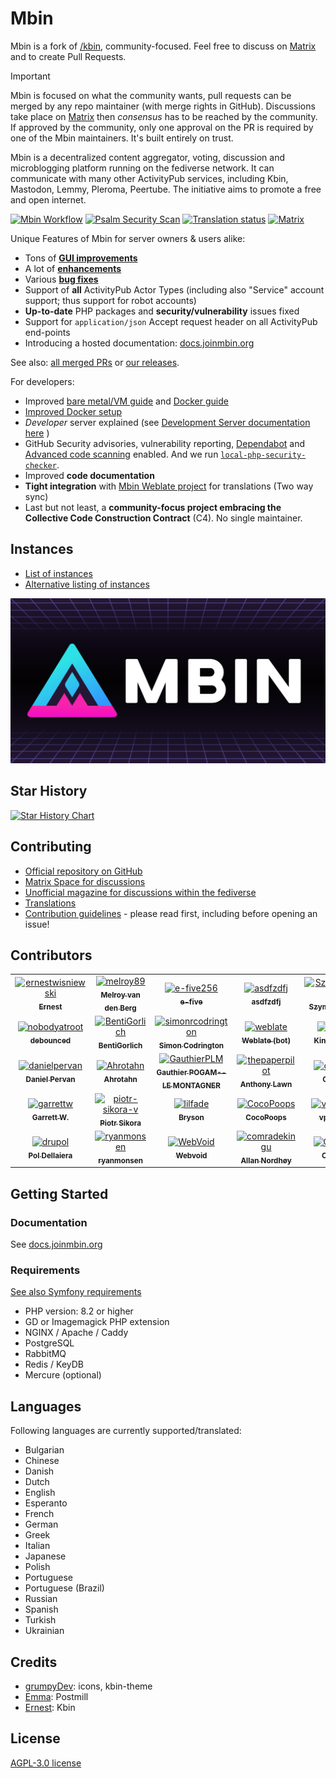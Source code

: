 # Mbin

Mbin is a fork of [/kbin](https://codeberg.org/Kbin/kbin-core), community-focused. Feel free to discuss on [Matrix](https://matrix.to/#/#mbin:melroy.org) and to create Pull Requests.

> [!Important]
> Mbin is focused on what the community wants, pull requests can be merged by any repo maintainer (with merge rights in GitHub). Discussions take place on [Matrix](https://matrix.to/#/#mbin:melroy.org) then _consensus_ has to be reached by the community. If approved by the community, only one approval on the PR is required by one of the Mbin maintainers. It's built entirely on trust.

Mbin is a decentralized content aggregator, voting, discussion and microblogging platform running on the fediverse network. It can
communicate with many other ActivityPub services, including Kbin, Mastodon, Lemmy, Pleroma, Peertube. The initiative aims to
promote a free and open internet.

[![Mbin Workflow](https://github.com/MbinOrg/mbin/actions/workflows/action.yaml/badge.svg?branch=main)](https://github.com/MbinOrg/mbin/actions/workflows/action.yaml?query=branch%3Amain)
[![Psalm Security Scan](https://github.com/MbinOrg/mbin/actions/workflows/psalm.yml/badge.svg?branch=main)](https://github.com/MbinOrg/mbin/actions/workflows/psalm.yml?query=branch%3Amain)
[![Translation status](https://hosted.weblate.org/widgets/mbin/-/svg-badge.svg)](https://hosted.weblate.org/engage/mbin/)
[![Matrix](https://img.shields.io/badge/chat-on%20matrix-brightgreen)](https://matrix.to/#/#mbin:melroy.org)

Unique Features of Mbin for server owners & users alike:

- Tons of **[GUI improvements](https://github.com/MbinOrg/mbin/pulls?q=is%3Apr+is%3Amerged+label%3Afrontend)**
- A lot of **[enhancements](https://github.com/MbinOrg/mbin/pulls?q=is%3Apr+is%3Amerged+label%3Aenhancement)**
- Various **[bug fixes](https://github.com/MbinOrg/mbin/pulls?q=is%3Apr+is%3Amerged+label%3Abug)**
- Support of **all** ActivityPub Actor Types (including also "Service" account support; thus support for robot accounts)
- **Up-to-date** PHP packages and **security/vulnerability** issues fixed
- Support for `application/json` Accept request header on all ActivityPub end-points
- Introducing a hosted documentation: [docs.joinmbin.org](https://docs.joinmbin.org)

See also: [all merged PRs](https://github.com/MbinOrg/mbin/pulls?q=is%3Apr+is%3Amerged) or [our releases](https://github.com/MbinOrg/mbin/releases).

For developers:

- Improved [bare metal/VM guide](https://docs.joinmbin.org/admin/installation/bare_metal) and [Docker guide](https://docs.joinmbin.org/admin/installation/docker/)
- [Improved Docker setup](https://github.com/MbinOrg/mbin/pulls?q=is%3Apr+is%3Amerged+label%3Adocker)
- _Developer_ server explained (see [Development Server documentation here](https://docs.joinmbin.org/contributing/development_server) )
- GitHub Security advisories, vulnerability reporting, [Dependabot](https://github.com/features/security) and [Advanced code scanning](https://docs.github.com/en/code-security/code-scanning/introduction-to-code-scanning/about-code-scanning) enabled. And we run [`local-php-security-checker`](https://github.com/fabpot/local-php-security-checker).
- Improved **code documentation**
- **Tight integration** with [Mbin Weblate project](https://hosted.weblate.org/engage/mbin/) for translations (Two way sync)
- Last but not least, a **community-focus project embracing the Collective Code Construction Contract** (C4). No single maintainer.

## Instances

- [List of instances](https://fedidb.org/software/mbin)
- [Alternative listing of instances](https://mbin.fediverse.observer/list)

![Mbin logo](docs/images/mbin.png)

## Star History

[![Star History Chart](https://api.star-history.com/svg?repos=MbinOrg/mbin&type=Date)](https://star-history.com/#MbinOrg/mbin&Date)

## Contributing

- [Official repository on GitHub](https://github.com/MbinOrg/mbin)
- [Matrix Space for discussions](https://matrix.to/#/#mbin:melroy.org)
- [Unofficial magazine for discussions within the fediverse](https://kbin.run/m/Mdev)
- [Translations](https://hosted.weblate.org/engage/mbin/)
- [Contribution guidelines](CONTRIBUTING.md) - please read first, including before opening an issue!

## Contributors

<!-- readme: contributors -start -->
<table>
<tr>
    <td align="center">
        <a href="https://github.com/ernestwisniewski">
            <img src="https://avatars.githubusercontent.com/u/10058784?v=4" width="100;" alt="ernestwisniewski"/>
            <br />
            <sub><b>Ernest</b></sub>
        </a>
    </td>
    <td align="center">
        <a href="https://github.com/melroy89">
            <img src="https://avatars.githubusercontent.com/u/628926?v=4" width="100;" alt="melroy89"/>
            <br />
            <sub><b>Melroy van den Berg</b></sub>
        </a>
    </td>
    <td align="center">
        <a href="https://github.com/e-five256">
            <img src="https://avatars.githubusercontent.com/u/146029455?v=4" width="100;" alt="e-five256"/>
            <br />
            <sub><b>e-five</b></sub>
        </a>
    </td>
    <td align="center">
        <a href="https://github.com/asdfzdfj">
            <img src="https://avatars.githubusercontent.com/u/20770492?v=4" width="100;" alt="asdfzdfj"/>
            <br />
            <sub><b>asdfzdfj</b></sub>
        </a>
    </td>
    <td align="center">
        <a href="https://github.com/SzymonKaminski">
            <img src="https://avatars.githubusercontent.com/u/8536735?v=4" width="100;" alt="SzymonKaminski"/>
            <br />
            <sub><b>SzymonKaminski</b></sub>
        </a>
    </td>
    <td align="center">
        <a href="https://github.com/cooperaj">
            <img src="https://avatars.githubusercontent.com/u/400210?v=4" width="100;" alt="cooperaj"/>
            <br />
            <sub><b>Adam Cooper</b></sub>
        </a>
    </td></tr>
<tr>
    <td align="center">
        <a href="https://github.com/nobodyatroot">
            <img src="https://avatars.githubusercontent.com/u/35878315?v=4" width="100;" alt="nobodyatroot"/>
            <br />
            <sub><b>debounced</b></sub>
        </a>
    </td>
    <td align="center">
        <a href="https://github.com/BentiGorlich">
            <img src="https://avatars.githubusercontent.com/u/25664458?v=4" width="100;" alt="BentiGorlich"/>
            <br />
            <sub><b>BentiGorlich</b></sub>
        </a>
    </td>
    <td align="center">
        <a href="https://github.com/simonrcodrington">
            <img src="https://avatars.githubusercontent.com/u/12083338?v=4" width="100;" alt="simonrcodrington"/>
            <br />
            <sub><b>Simon Codrington</b></sub>
        </a>
    </td>
    <td align="center">
        <a href="https://github.com/weblate">
            <img src="https://avatars.githubusercontent.com/u/1607653?v=4" width="100;" alt="weblate"/>
            <br />
            <sub><b>Weblate (bot)</b></sub>
        </a>
    </td>
    <td align="center">
        <a href="https://github.com/kkoyung">
            <img src="https://avatars.githubusercontent.com/u/11942650?v=4" width="100;" alt="kkoyung"/>
            <br />
            <sub><b>Kingsley Yung</b></sub>
        </a>
    </td>
    <td align="center">
        <a href="https://github.com/TheVillageGuy">
            <img src="https://avatars.githubusercontent.com/u/47496248?v=4" width="100;" alt="TheVillageGuy"/>
            <br />
            <sub><b>TheVillageGuy</b></sub>
        </a>
    </td></tr>
<tr>
    <td align="center">
        <a href="https://github.com/danielpervan">
            <img src="https://avatars.githubusercontent.com/u/5121830?v=4" width="100;" alt="danielpervan"/>
            <br />
            <sub><b>Daniel Pervan</b></sub>
        </a>
    </td>
    <td align="center">
        <a href="https://github.com/Ahrotahn">
            <img src="https://avatars.githubusercontent.com/u/40727284?v=4" width="100;" alt="Ahrotahn"/>
            <br />
            <sub><b>Ahrotahn</b></sub>
        </a>
    </td>
    <td align="center">
        <a href="https://github.com/GauthierPLM">
            <img src="https://avatars.githubusercontent.com/u/2579741?v=4" width="100;" alt="GauthierPLM"/>
            <br />
            <sub><b>Gauthier POGAM--LE MONTAGNER</b></sub>
        </a>
    </td>
    <td align="center">
        <a href="https://github.com/thepaperpilot">
            <img src="https://avatars.githubusercontent.com/u/3683148?v=4" width="100;" alt="thepaperpilot"/>
            <br />
            <sub><b>Anthony Lawn</b></sub>
        </a>
    </td>
    <td align="center">
        <a href="https://github.com/chall8908">
            <img src="https://avatars.githubusercontent.com/u/315948?v=4" width="100;" alt="chall8908"/>
            <br />
            <sub><b>Chris Hall</b></sub>
        </a>
    </td>
    <td align="center">
        <a href="https://github.com/andrewmoise">
            <img src="https://avatars.githubusercontent.com/u/8404538?v=4" width="100;" alt="andrewmoise"/>
            <br />
            <sub><b>andrewmoise</b></sub>
        </a>
    </td></tr>
<tr>
    <td align="center">
        <a href="https://github.com/garrettw">
            <img src="https://avatars.githubusercontent.com/u/84885?v=4" width="100;" alt="garrettw"/>
            <br />
            <sub><b>Garrett W.</b></sub>
        </a>
    </td>
    <td align="center">
        <a href="https://github.com/piotr-sikora-v">
            <img src="https://avatars.githubusercontent.com/u/1295000?v=4" width="100;" alt="piotr-sikora-v"/>
            <br />
            <sub><b>Piotr Sikora</b></sub>
        </a>
    </td>
    <td align="center">
        <a href="https://github.com/lilfade">
            <img src="https://avatars.githubusercontent.com/u/4168401?v=4" width="100;" alt="lilfade"/>
            <br />
            <sub><b>Bryson</b></sub>
        </a>
    </td>
    <td align="center">
        <a href="https://github.com/CocoPoops">
            <img src="https://avatars.githubusercontent.com/u/7891055?v=4" width="100;" alt="CocoPoops"/>
            <br />
            <sub><b>CocoPoops</b></sub>
        </a>
    </td>
    <td align="center">
        <a href="https://github.com/vpzomtrrfrt">
            <img src="https://avatars.githubusercontent.com/u/3528358?v=4" width="100;" alt="vpzomtrrfrt"/>
            <br />
            <sub><b>vpzomtrrfrt</b></sub>
        </a>
    </td>
    <td align="center">
        <a href="https://github.com/cavebob">
            <img src="https://avatars.githubusercontent.com/u/75441692?v=4" width="100;" alt="cavebob"/>
            <br />
            <sub><b>cavebob</b></sub>
        </a>
    </td></tr>
<tr>
    <td align="center">
        <a href="https://github.com/drupol">
            <img src="https://avatars.githubusercontent.com/u/252042?v=4" width="100;" alt="drupol"/>
            <br />
            <sub><b>Pol Dellaiera</b></sub>
        </a>
    </td>
    <td align="center">
        <a href="https://github.com/ryanmonsen">
            <img src="https://avatars.githubusercontent.com/u/55466117?v=4" width="100;" alt="ryanmonsen"/>
            <br />
            <sub><b>ryanmonsen</b></sub>
        </a>
    </td>
    <td align="center">
        <a href="https://github.com/WebVoid">
            <img src="https://avatars.githubusercontent.com/u/5394649?v=4" width="100;" alt="WebVoid"/>
            <br />
            <sub><b>Webvoid</b></sub>
        </a>
    </td>
    <td align="center">
        <a href="https://github.com/comradekingu">
            <img src="https://avatars.githubusercontent.com/u/13802408?v=4" width="100;" alt="comradekingu"/>
            <br />
            <sub><b>Allan Nordhøy</b></sub>
        </a>
    </td>
    <td align="center">
        <a href="https://github.com/CSDUMMI">
            <img src="https://avatars.githubusercontent.com/u/31551856?v=4" width="100;" alt="CSDUMMI"/>
            <br />
            <sub><b>CSDUMMI</b></sub>
        </a>
    </td></tr>
</table>
<!-- readme: contributors -end -->


## Getting Started

### Documentation

See [docs.joinmbin.org](https://docs.joinmbin.org)

### Requirements

[See also Symfony requirements](https://symfony.com/doc/current/setup.html#technical-requirements)

- PHP version: 8.2 or higher
- GD or Imagemagick PHP extension
- NGINX / Apache / Caddy
- PostgreSQL
- RabbitMQ
- Redis / KeyDB
- Mercure (optional)

## Languages

Following languages are currently supported/translated:

- Bulgarian
- Chinese
- Danish
- Dutch
- English
- Esperanto
- French
- German
- Greek
- Italian
- Japanese
- Polish
- Portuguese
- Portuguese (Brazil)
- Russian
- Spanish
- Turkish
- Ukrainian

## Credits

- [grumpyDev](https://karab.in/u/grumpyDev): icons, kbin-theme
- [Emma](https://codeberg.org/LItiGiousemMA/Postmill): Postmill
- [Ernest](https://github.com/ernestwisniewski): Kbin

## License

[AGPL-3.0 license](LICENSE)

